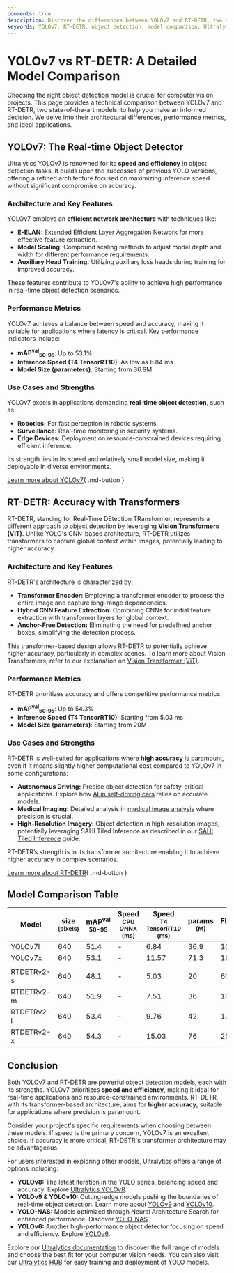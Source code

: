 ```yaml
---
comments: true
description: Discover the differences between YOLOv7 and RT-DETR, two state-of-the-art object detection models. Compare performance, features, and use cases.
keywords: YOLOv7, RT-DETR, object detection, model comparison, Ultralytics, Vision Transformers, CNN, real-time detection, computer vision
---
```


# YOLOv7 vs RT-DETR: A Detailed Model Comparison

Choosing the right object detection model is crucial for computer vision projects. This page provides a technical comparison between YOLOv7 and RT-DETR, two state-of-the-art models, to help you make an informed decision. We delve into their architectural differences, performance metrics, and ideal applications.

<script async src="https://cdn.jsdelivr.net/npm/chart.js"></script>
<script defer src="../../javascript/benchmark.js"></script>

<canvas id="modelComparisonChart" width="1024" height="400" active-models='["YOLOv7", "RTDETRv2"]'></canvas>

## YOLOv7: The Real-time Object Detector

Ultralytics YOLOv7 is renowned for its **speed and efficiency** in object detection tasks. It builds upon the successes of previous YOLO versions, offering a refined architecture focused on maximizing inference speed without significant compromise on accuracy.

### Architecture and Key Features

YOLOv7 employs an **efficient network architecture** with techniques like:

- **E-ELAN:** Extended Efficient Layer Aggregation Network for more effective feature extraction.
- **Model Scaling:** Compound scaling methods to adjust model depth and width for different performance requirements.
- **Auxiliary Head Training:** Utilizing auxiliary loss heads during training for improved accuracy.

These features contribute to YOLOv7's ability to achieve high performance in real-time object detection scenarios.

### Performance Metrics

YOLOv7 achieves a balance between speed and accuracy, making it suitable for applications where latency is critical. Key performance indicators include:

- **mAP<sup>val</sup><sub>50-95</sub>**: Up to 53.1%
- **Inference Speed (T4 TensorRT10)**: As low as 6.84 ms
- **Model Size (parameters)**: Starting from 36.9M

### Use Cases and Strengths

YOLOv7 excels in applications demanding **real-time object detection**, such as:

- **Robotics:** For fast perception in robotic systems.
- **Surveillance:** Real-time monitoring in security systems.
- **Edge Devices:** Deployment on resource-constrained devices requiring efficient inference.

Its strength lies in its speed and relatively small model size, making it deployable in diverse environments.

[Learn more about YOLOv7](https://docs.ultralytics.com/models/yolov7/){ .md-button }

## RT-DETR: Accuracy with Transformers

RT-DETR, standing for Real-Time DEtection TRansformer, represents a different approach to object detection by leveraging **Vision Transformers (ViT)**. Unlike YOLO's CNN-based architecture, RT-DETR utilizes transformers to capture global context within images, potentially leading to higher accuracy.

### Architecture and Key Features

RT-DETR's architecture is characterized by:

- **Transformer Encoder:** Employing a transformer encoder to process the entire image and capture long-range dependencies.
- **Hybrid CNN Feature Extraction:** Combining CNNs for initial feature extraction with transformer layers for global context.
- **Anchor-Free Detection:** Eliminating the need for predefined anchor boxes, simplifying the detection process.

This transformer-based design allows RT-DETR to potentially achieve higher accuracy, particularly in complex scenes. To learn more about Vision Transformers, refer to our explanation on [Vision Transformer (ViT)](https://www.ultralytics.com/glossary/vision-transformer-vit).

### Performance Metrics

RT-DETR prioritizes accuracy and offers competitive performance metrics:

- **mAP<sup>val</sup><sub>50-95</sub>**: Up to 54.3%
- **Inference Speed (T4 TensorRT10)**: Starting from 5.03 ms
- **Model Size (parameters)**: Starting from 20M

### Use Cases and Strengths

RT-DETR is well-suited for applications where **high accuracy** is paramount, even if it means slightly higher computational cost compared to YOLOv7 in some configurations:

- **Autonomous Driving:** Precise object detection for safety-critical applications. Explore how [AI in self-driving cars](https://www.ultralytics.com/solutions/ai-in-self-driving) relies on accurate models.
- **Medical Imaging:** Detailed analysis in [medical image analysis](https://www.ultralytics.com/glossary/medical-image-analysis) where precision is crucial.
- **High-Resolution Imagery:** Object detection in high-resolution images, potentially leveraging SAHI Tiled Inference as described in our [SAHI Tiled Inference](https://docs.ultralytics.com/guides/sahi-tiled-inference/) guide.

RT-DETR’s strength is in its transformer architecture enabling it to achieve higher accuracy in complex scenarios.

[Learn more about RT-DETR](https://docs.ultralytics.com/models/rtdetr/){ .md-button }

## Model Comparison Table

| Model      | size<br><sup>(pixels) | mAP<sup>val<br>50-95 | Speed<br><sup>CPU ONNX<br>(ms) | Speed<br><sup>T4 TensorRT10<br>(ms) | params<br><sup>(M) | FLOPs<br><sup>(B) |
| ---------- | --------------------- | -------------------- | ------------------------------ | ----------------------------------- | ------------------ | ----------------- |
| YOLOv7l    | 640                   | 51.4                 | -                              | 6.84                                | 36.9               | 104.7             |
| YOLOv7x    | 640                   | 53.1                 | -                              | 11.57                               | 71.3               | 189.9             |
|            |                       |                      |                                |                                     |                    |                   |
| RTDETRv2-s | 640                   | 48.1                 | -                              | 5.03                                | 20                 | 60                |
| RTDETRv2-m | 640                   | 51.9                 | -                              | 7.51                                | 36                 | 100               |
| RTDETRv2-l | 640                   | 53.4                 | -                              | 9.76                                | 42                 | 136               |
| RTDETRv2-x | 640                   | 54.3                 | -                              | 15.03                               | 76                 | 259               |

## Conclusion

Both YOLOv7 and RT-DETR are powerful object detection models, each with its strengths. YOLOv7 prioritizes **speed and efficiency**, making it ideal for real-time applications and resource-constrained environments. RT-DETR, with its transformer-based architecture, aims for **higher accuracy**, suitable for applications where precision is paramount.

Consider your project's specific requirements when choosing between these models. If speed is the primary concern, YOLOv7 is an excellent choice. If accuracy is more critical, RT-DETR's transformer architecture may be advantageous.

For users interested in exploring other models, Ultralytics offers a range of options including:

- **YOLOv8:** The latest iteration in the YOLO series, balancing speed and accuracy. Explore [Ultralytics YOLOv8](https://www.ultralytics.com/yolo).
- **YOLOv9 & YOLOv10:** Cutting-edge models pushing the boundaries of real-time object detection. Learn more about [YOLOv9](https://docs.ultralytics.com/models/yolov9/) and [YOLOv10](https://docs.ultralytics.com/models/yolov10/).
- **YOLO-NAS:** Models optimized through Neural Architecture Search for enhanced performance. Discover [YOLO-NAS](https://docs.ultralytics.com/models/yolo-nas/).
- **YOLOv6:** Another high-performance object detector focusing on speed and efficiency. Explore [YOLOv6](https://docs.ultralytics.com/models/yolov6/).

Explore our [Ultralytics documentation](https://docs.ultralytics.com/models/) to discover the full range of models and choose the best fit for your computer vision needs. You can also visit our [Ultralytics HUB](https://www.ultralytics.com/hub) for easy training and deployment of YOLO models.
